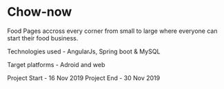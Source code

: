 # Chow-now
Food Pages accross every corner from small to large where everyone can start their food business. 

Technologies used - AngularJs, Spring boot & MySQL

Target platforms - Adroid and web 

Project Start - 16 Nov 2019
Project End   - 30 Nov 2019
